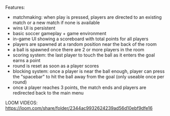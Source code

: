 Features:
- matchmaking: when play is pressed, players are directed to an existing match or a new match if none is available
- wins UI is persistent
- basic soccer gameplay + game environment
- in-game UI showing a scoreboard with total points for all players
- players are spawned at a random position near the back of the room
- a ball is spawned once there are 2 or more players in the room
- scoring system: the last player to touch the ball as it enters the goal earns a point
- round is reset as soon as a player scores
- blocking system: once a player is near the ball enough, player can press the "spacebar" to hit the ball away from the goal (only useable once per round)
- once a player reaches 3 points, the match ends and players are redirected back to the main menu

LOOM VIDEOS: https://loom.com/share/folder/2344ac9932624239ad56d10ebf9dfe16
